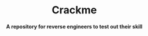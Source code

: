<h1 align="center">Crackme</h1>
<h4 align="center">A repository for reverse engineers to test out their skill</h4>